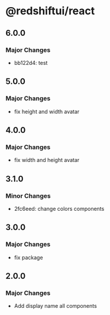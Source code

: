 # @redshiftui/react

## 6.0.0

### Major Changes

- bb122d4: test

## 5.0.0

### Major Changes

- fix height and width avatar

## 4.0.0

### Major Changes

- fix width and height avatar

## 3.1.0

### Minor Changes

- 2fc6eed: change colors components

## 3.0.0

### Major Changes

- fix package

## 2.0.0

### Major Changes

- Add display name all components
